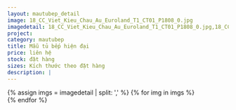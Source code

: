 ```yaml
---
layout: mautubep_detail
image: 18_CC_Viet_Kieu_Chau_Au_Euroland_T1_CT01_P1808_0.jpg
imagedetail: 18_CC_Viet_Kieu_Chau_Au_Euroland_T1_CT01_P1808_0.jpg,18_CC_Viet_Kieu_Chau_Au_Euroland_T1_CT01_P1808_1.jpg,18_CC_Viet_Kieu_Chau_Au_Euroland_T1_CT01_P1808_2.jpg,18_CC_Viet_Kieu_Chau_Au_Euroland_T1_CT01_P1808_3.jpg
project:
category: mautubep
title: Mẫu tủ bếp hiện đại
price: liên hệ
stock: đặt hàng
sizes: Kích thước theo đặt hàng
description: |
---
```

<section class="no-padding" id="two">
	<div class="container-fluid">
	<div class="row-no-gutters">
	{% assign imgs = imagedetail | split: ',' %}
	{% for img in imgs %}
	   <div class="col-lg-6 col-sm-6 col-md-6"> 
			<a href="#" class="portfolio-box">
			<img src="{{site.baseurl}}/assets/images/tubep/{{img}}" class="image main" alt="">
			</a>
		</div>
	{% endfor %}			
	</div>
	</div>
</section>